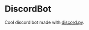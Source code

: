 # DiscordBot

Cool discord bot made with [discord.py](https://discordpy.readthedocs.io/en/stable/).

